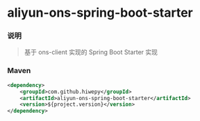 # aliyun-ons-spring-boot-starter


### 说明

 > 基于 ons-client 实现的 Spring Boot Starter 实现


### Maven

``` xml
<dependency>
	<groupId>com.github.hiwepy</groupId>
	<artifactId>aliyun-ons-spring-boot-starter</artifactId>
	<version>${project.version}</version>
</dependency>
```
